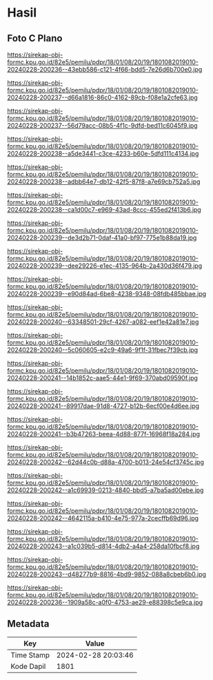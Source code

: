 # Hasil

## Foto C Plano

https://sirekap-obj-formc.kpu.go.id/82e5/pemilu/pdpr/18/01/08/20/19/1801082019010-20240228-200236--43ebb586-c121-4f66-bdd5-7e26d6b700e0.jpg

https://sirekap-obj-formc.kpu.go.id/82e5/pemilu/pdpr/18/01/08/20/19/1801082019010-20240228-200237--d66a1816-86c0-4162-89cb-f08e1a2cfe63.jpg

https://sirekap-obj-formc.kpu.go.id/82e5/pemilu/pdpr/18/01/08/20/19/1801082019010-20240228-200237--56d79acc-08b5-4f1c-9dfd-bed11c6045f9.jpg

https://sirekap-obj-formc.kpu.go.id/82e5/pemilu/pdpr/18/01/08/20/19/1801082019010-20240228-200238--a5de3441-c3ce-4233-b60e-5dfd111c4134.jpg

https://sirekap-obj-formc.kpu.go.id/82e5/pemilu/pdpr/18/01/08/20/19/1801082019010-20240228-200238--adbb64e7-db12-42f5-87f8-a7e69cb752a5.jpg

https://sirekap-obj-formc.kpu.go.id/82e5/pemilu/pdpr/18/01/08/20/19/1801082019010-20240228-200238--ca1d00c7-e969-43ad-8ccc-455ed2f413b6.jpg

https://sirekap-obj-formc.kpu.go.id/82e5/pemilu/pdpr/18/01/08/20/19/1801082019010-20240228-200239--de3d2b71-0daf-41a0-bf97-775e1b88da19.jpg

https://sirekap-obj-formc.kpu.go.id/82e5/pemilu/pdpr/18/01/08/20/19/1801082019010-20240228-200239--dee29226-e1ec-4135-964b-2a430d36f479.jpg

https://sirekap-obj-formc.kpu.go.id/82e5/pemilu/pdpr/18/01/08/20/19/1801082019010-20240228-200239--e90d84ad-6be8-4238-9348-08fdb485bbae.jpg

https://sirekap-obj-formc.kpu.go.id/82e5/pemilu/pdpr/18/01/08/20/19/1801082019010-20240228-200240--63348501-29cf-4267-a082-eef1e42a81e7.jpg

https://sirekap-obj-formc.kpu.go.id/82e5/pemilu/pdpr/18/01/08/20/19/1801082019010-20240228-200240--5c060605-e2c9-49a6-9f1f-31fbec7f39cb.jpg

https://sirekap-obj-formc.kpu.go.id/82e5/pemilu/pdpr/18/01/08/20/19/1801082019010-20240228-200241--14b1852c-aae5-44e1-9f69-370abd09590f.jpg

https://sirekap-obj-formc.kpu.go.id/82e5/pemilu/pdpr/18/01/08/20/19/1801082019010-20240228-200241--89917dae-91d8-4727-b12b-6ecf00e4d6ee.jpg

https://sirekap-obj-formc.kpu.go.id/82e5/pemilu/pdpr/18/01/08/20/19/1801082019010-20240228-200241--b3b47263-beea-4d88-877f-16968f18a284.jpg

https://sirekap-obj-formc.kpu.go.id/82e5/pemilu/pdpr/18/01/08/20/19/1801082019010-20240228-200242--62d44c0b-d88a-4700-b013-24e54cf3745c.jpg

https://sirekap-obj-formc.kpu.go.id/82e5/pemilu/pdpr/18/01/08/20/19/1801082019010-20240228-200242--a1c69939-0213-4840-bbd5-a7ba5ad00ebe.jpg

https://sirekap-obj-formc.kpu.go.id/82e5/pemilu/pdpr/18/01/08/20/19/1801082019010-20240228-200242--4642115a-b410-4e75-977a-2cecffb69d96.jpg

https://sirekap-obj-formc.kpu.go.id/82e5/pemilu/pdpr/18/01/08/20/19/1801082019010-20240228-200243--a1c039b5-d814-4db2-a4a4-258da10fbcf8.jpg

https://sirekap-obj-formc.kpu.go.id/82e5/pemilu/pdpr/18/01/08/20/19/1801082019010-20240228-200243--d48277b9-8816-4bd9-9852-088a8cbeb6b0.jpg

https://sirekap-obj-formc.kpu.go.id/82e5/pemilu/pdpr/18/01/08/20/19/1801082019010-20240228-200236--1909a58c-a0f0-4753-ae29-e88398c5e9ca.jpg


## Metadata

| Key        | Value               |
| ---------- | ------------------- |
| Time Stamp | 2024-02-28 20:03:46 |
| Kode Dapil | 1801                |




